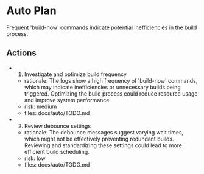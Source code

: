 # Auto Plan

Frequent 'build-now' commands indicate potential inefficiencies in the build process.

## Actions
- 1. Investigate and optimize build frequency
  - rationale: The logs show a high frequency of 'build-now' commands, which may indicate inefficiencies or unnecessary builds being triggered. Optimizing the build process could reduce resource usage and improve system performance.
  - risk: medium
  - files: docs/auto/TODO.md
- 2. Review debounce settings
  - rationale: The debounce messages suggest varying wait times, which might not be effectively preventing redundant builds. Reviewing and standardizing these settings could lead to more efficient build scheduling.
  - risk: low
  - files: docs/auto/TODO.md